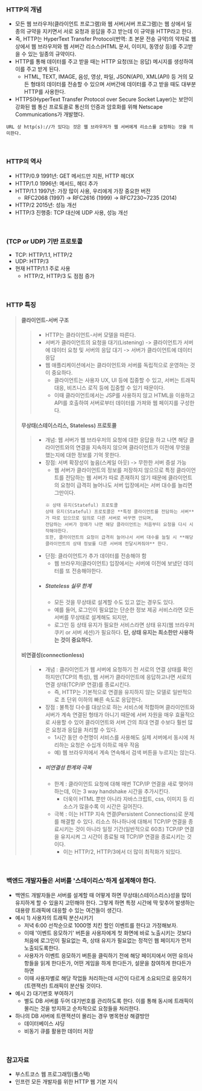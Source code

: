 ### HTTP의 개념
+ 모든 웹 브라우저(클라이언트 프로그램)와 웹 서버(서버 프로그램)는 웹 상에서 일종의 규약을 지키면서 서로 요청과 응답을 주고 받는데 이 규약을 HTTP라고 한다.
+ 즉, HTTP는 HyperText Transfer Protocol(번역: 초 본문 전송 규약)의 약자로 웹 상에서 웹 브라우저와 웹 서버간 리소스(HTML 문서, 이미지, 동영상 등)를 주고받을 수 있는 일종의 규약이다.
+ HTTP를 통해 데이터를 주고 받을 때는 HTTP 요청(또는 응답) 메시지를 생성하여 이를 주고 받게 된다.
  + HTML, TEXT, IMAGE, 음성, 영상, 파일, JSON(API), XML(API) 등 거의 모든 형태의 데이터를 전송할 수 있으며 서버간에 데이터를 주고 받을 때도 대부분 HTTP를 사용한다.
+ HTTPS(HyperText Transfer Protocol over Secure Socket Layer)는 보안이 강화된 웹 통신 프로토콜로 통신의 인증과 암호화를 위해 Netscape Communications가 개발했다.
```
URL 상 http(s)://가 있다는 것은 웹 브라우저가 웹 서버에게 리소스를 요청하는 것을 의미한다.
```

<br/>

### HTTP의 역사
+ HTTP/0.9 1991년: GET 메서드만 지원, HTTP 헤더X
+ HTTP/1.0 1996년: 메서드, 헤더 추가
+ HTTP/1.1 1997년: 가장 많이 사용, 우리에게 가장 중요한 버전
  + RFC2068 (1997) -> RFC2616 (1999) -> RFC7230~7235 (2014)
+ HTTP/2 2015년: 성능 개선
+ HTTP/3 진행중: TCP 대신에 UDP 사용, 성능 개선

<br/>

### (TCP or UDP) 기반 프로토콜
+ TCP: HTTP/1.1, HTTP/2
+ UDP: HTTP/3
+ 현재 HTTP/1.1 주로 사용
  + HTTP/2, HTTP/3 도 점점 증가

<br/>

### HTTP 특징
> 
> #### 클라이언트-서버 구조
> > + HTTP는 클라이언트-서버 모델을 따른다.
> > + 서버가 클라이언트의 요청을 대기(Listening) -> 클라이언트가 서버에 데이터 요청 및 서버의 응답 대기 -> 서버가 클라이언트에 데이터 응답
> > + 웹 애플리케이션에서는 클라이언트와 서버를 독립적으로 운영하는 것이 중요하다.
> >   + 클라이언트는 사용자 UX, UI 등에 집중할 수 있고, 서버는 트래픽 대응, 비즈니스 로직 등에 집중할 수 있기 때문이다.
> >   + 이때 클라이언트에서는 JSP를 사용하지 않고 HTML을 이용하고 API를 호출하여 서버로부터 데이터를 가져와 웹 페이지를 구성한다.
> 
> #### 무상태(스테이스리스, Stateless) 프로토콜
> > + 개념: 웹 서버가 웹 브라우저의 요청에 대한 응답을 하고 나면 해당 클라이언트와의 연결을 지속하지 않으며 클라이언트가 이전에 무엇을 했는지에 대한 정보를 기억 못한다.
> > + 장점: 서버 확장성이 높음(스케일 아웃) -> 무한한 서버 증설 가능
> >   + 웹 서버가 클라이언트의 정보를 저장하지 않으므로 특정 클라이언트를 전담하는 웹 서버가 따로 존재하지 않기 때문에 클라이언트의 요청이 급격히 늘어나도 서버 입장에서는 서버 대수를 늘리면 그만이다.
> >   ```
> >   ※ 상태 유지(Stateful) 프로토콜
> >   상태 유지(Stateful) 프로토콜은 **특정 클라이언트를 전담하는 서버**가 따로 있으므로 임의로 다른 서버로 바꾸면 안되며,
> >   전담하는 서버가 장애가 나면 해당 클라이언트는 처음부터 요청을 다시 시작해야한다.
> >   또한, 클라이언트의 요청이 급격히 늘어나서 서버 대수를 늘릴 시 **해당 클라이언트의 상태 정보를 다른 서버에 전달시켜줘야** 한다. 
> >   ```
> > + 단점: 클라이언트가 추가 데이터를 전송해야 함
> >   + 웹 브라우저(클라이언트) 입장에서는 서버에 이전에 보냈던 데이터를 또 전송해야한다.
> > + ##### Stateless 실무 한계
> >   + 모든 것을 무상태로 설계할 수도 있고 없는 경우도 있다.
> >   + 예를 들어, 로그인이 필요없는 단순한 정보 제공 서비스라면 모든 서버를 무상태로 설계해도 되지만,
> >   + 로그인 등 상태 유지가 필요한 서비스라면 상태 유지(웹 브라우저 쿠키 or 서버 세션)가 필요하다. **단, 상태 유지는 최소한만 사용하는 것이 중요하다.**
> 
> #### 비연결성(connectionless)
> > + 개념 : 클라이언트가 웹 서버에 요청하기 전 서로의 연결 상태를 확인하지만(TCP의 특성), 웹 서버가 클라이언트에 응답하고나면 서로의 연결 상태(TCP/IP 연결)를 종료시킨다.
> >   + 즉, HTTP는 기본적으로 연결을 유지하지 않는 모델로 일반적으로 초 단위 이하의 빠른 속도로 응답한다.
> > + 장점 : 불특정 다수를 대상으로 하는 서비스에 적합하며 클라이언트와 서버가 계속 연결된 형태가 아니기 때문에 서버 자원을 매우 효율적으로 사용할 수 있어 클라이언트와 서버 간의 최대 연결 수보다 훨씬 많은 요청과 응답을 처리할 수 있다.
> >   + 1시간 동안 수천명이 서비스를 사용해도 실제 서버에서 동시에 처리하는 요청은 수십개 이하로 매우 작음
> >   + 예) 웹 브라우저에서 계속 연속해서 검색 버튼을 누르지는 않는다.
> > + ##### 비연결성 한계와 극복
> >   + 한계 : 클라이언트 요청에 대해 매번 TCP/IP 연결을 새로 맺어야 하는데, 이는 3 way handshake 시간을 추가시킨다.
> >     + 더욱이 HTML 뿐만 아니라 자바스크립트, css, 이미지 등 리소스가 많을수록 이 시간은 길어진다.
> >   + 극복 : 이는 HTTP 지속 연결(Persistent Connections)로 문제를 해결할 수 있다. 리소스 하나하나에 대해서 TCP/IP 연결을 종료시키는 것이 아니라 일정 기간(일반적으로 60초) TCP/IP 연결을 유지시켜 그 시간이 종료될 때 TCP/IP 연결을 종료시키는 것이다.
> >     + 이는 HTTP/2, HTTP/3에서 더 많이 최적화가 되있다.

<br/>

### 백엔드 개발자들은 서버를 '스테이리스'하게 설계해야 한다.
+ 백엔드 개발자들은 서버를 설계할 때 어떻게 하면 무상태(스테이스리스)성을 많이 유지하게 할 수 있을지 고민해야 한다. 그렇게 하면 특정 시간에 딱 맞추어 발생하는 대용량 트래픽에 대응할 수 있는 여건들이 생긴다.
+ 예시 1) 사용자의 트래픽 분산시키기
  + 저녁 6:00 선착순으로 1000명 치킨 할인 이벤트를 한다고 가정해보자.
  + 이때 '이벤트 응모하기' 버튼을 사용자에게 첫 화면에 바로 노출시키는 것보다 처음에 로그인이 필요없는 즉, 상태 유지가 필요없는 정적인 웹 페이지가 먼저 노출되도록한다.
  + 사용자가 이벤트 응모하기 버튼을 클릭하기 전에 해당 페이지에서 어떤 유의사항들을 읽게 한다든가, 어떤 게임을 하게 한다든가, 설문을 참여하게 한다든가 하면
  + 이때 사용자별로 해당 작업들 처리하는데 시간이 다르게 소요되므로 응모하기(트랜잭션) 트래픽이 분산될 것이다.
+ 예시 2) 대기번호 부여하기
  + 별도 DB 서버를 두어 대기번호를 관리하도록 한다. 이를 통해 동시에 트래픽이 몰리는 것을 방지하고 순차적으로 요청들을 처리한다.
+ 하나의 DB 서버에 트랜잭션이 몰리는 경우 병목현상 해결방안
  + 데이터베이스 샤딩
  + 비동기 큐를 활용한 데이터 저장

<br/>

### 참고자료
+ 부스트코스 웹 프로그래밍(풀스택)
+ 인프런 모든 개발자를 위한 HTTP 웹 기본 지식
